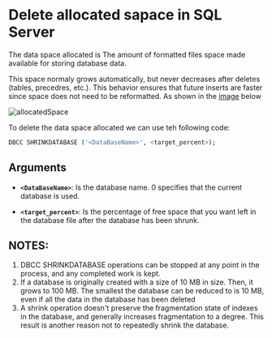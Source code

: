# Delete allocated sapace in SQL Server 

The data space allocated is The amount of formatted files space made available for storing database data. 

This space normaly grows automatically, but never decreases after deletes (tables, precedres, etc.). This behavior ensures that future inserts are faster since space does not need to be reformatted. As shown in the [image](https://docs.microsoft.com/en-us/azure/azure-sql/database/file-space-manage) below


![allocatedSpace](https://docs.microsoft.com/en-us/azure/azure-sql/database/media/file-space-manage/storage-types.png)

To delete the data space allocated we can use teh following code:

```sql
DBCC SHRINKDATABASE ('<DataBaseName>', <target_percent>);
```

## Arguments

 * __`<DataBaseName>`__: Is the database name. 0 specifies that the current database is used.

 * __`<target_percent>`__: Is the percentage of free space that you want left in the database file after the database has been shrunk.
 
 ## NOTES:
 
 1. DBCC SHRINKDATABASE operations can be stopped at any point in the process, and any completed work is kept.
 2. If a database is originally created with a size of 10 MB in size. Then, it grows to 100 MB. The smallest the database can be reduced to is 10 MB, even if all the data in the database has been deleted
 3. A shrink operation doesn't preserve the fragmentation state of indexes in the database, and generally increases fragmentation to a degree. This result is another reason not to repeatedly shrink the database.
